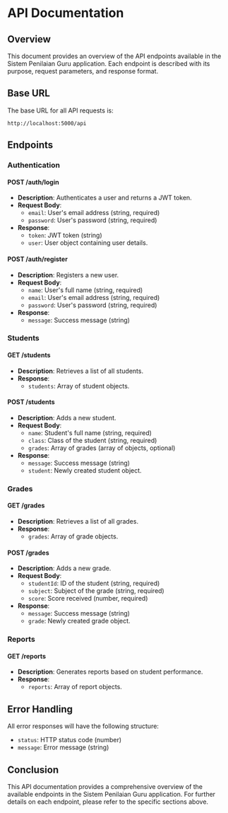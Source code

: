 # API Documentation

## Overview
This document provides an overview of the API endpoints available in the Sistem Penilaian Guru application. Each endpoint is described with its purpose, request parameters, and response format.

## Base URL
The base URL for all API requests is:
```
http://localhost:5000/api
```

## Endpoints

### Authentication

#### POST /auth/login
- **Description**: Authenticates a user and returns a JWT token.
- **Request Body**:
  - `email`: User's email address (string, required)
  - `password`: User's password (string, required)
- **Response**:
  - `token`: JWT token (string)
  - `user`: User object containing user details.

#### POST /auth/register
- **Description**: Registers a new user.
- **Request Body**:
  - `name`: User's full name (string, required)
  - `email`: User's email address (string, required)
  - `password`: User's password (string, required)
- **Response**:
  - `message`: Success message (string)

### Students

#### GET /students
- **Description**: Retrieves a list of all students.
- **Response**:
  - `students`: Array of student objects.

#### POST /students
- **Description**: Adds a new student.
- **Request Body**:
  - `name`: Student's full name (string, required)
  - `class`: Class of the student (string, required)
  - `grades`: Array of grades (array of objects, optional)
- **Response**:
  - `message`: Success message (string)
  - `student`: Newly created student object.

### Grades

#### GET /grades
- **Description**: Retrieves a list of all grades.
- **Response**:
  - `grades`: Array of grade objects.

#### POST /grades
- **Description**: Adds a new grade.
- **Request Body**:
  - `studentId`: ID of the student (string, required)
  - `subject`: Subject of the grade (string, required)
  - `score`: Score received (number, required)
- **Response**:
  - `message`: Success message (string)
  - `grade`: Newly created grade object.

### Reports

#### GET /reports
- **Description**: Generates reports based on student performance.
- **Response**:
  - `reports`: Array of report objects.

## Error Handling
All error responses will have the following structure:
- `status`: HTTP status code (number)
- `message`: Error message (string)

## Conclusion
This API documentation provides a comprehensive overview of the available endpoints in the Sistem Penilaian Guru application. For further details on each endpoint, please refer to the specific sections above.